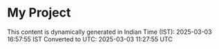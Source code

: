 # My Project

This content is dynamically generated in Indian Time (IST): 2025-03-03 16:57:55 IST
Converted to UTC: 2025-03-03 11:27:55 UTC

